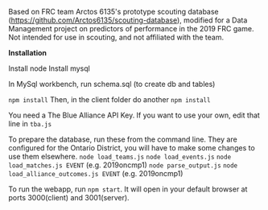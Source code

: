 Based on FRC team Arctos 6135's prototype scouting database (https://github.com/Arctos6135/scouting-database), modified for a Data Management project on predictors of performance in the 2019 FRC game. Not intended for use in scouting, and not affiliated with the team. 

**Installation**  

Install node
Install mysql

In MySql workbench, run schema.sql (to create db and tables)

```npm install``` 
Then, in the client folder do another ```npm install``` 


You need a The Blue Alliance API Key. If you want to use your own, edit that line in `tba.js`

To prepare the database, run these from the command line. They are configured for the Ontario District, you will have to make some changes to use them elsewhere. 
`node load_teams.js`
`node load_events.js`
`node load_matches.js EVENT` (e.g. 2019oncmp1)
`node parse_output.js`
`node load_alliance_outcomes.js EVENT` (e.g. 2019oncmp1)

To run the webapp, run `npm start`. It will open in your default browser at ports 3000(client) and 3001(server).